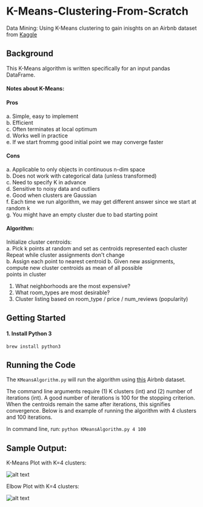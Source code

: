 # K-Means-Clustering-From-Scratch
Data Mining: Using K-Means clustering to gain inisghts on an Airbnb dataset from [Kaggle](https://www.kaggle.com/dgomonov/new-york-city-airbnb-open-data)

## Background

This K-Means algorithm is written specifically for an input pandas DataFrame. 

#### Notes about K-Means:

#### Pros

a. Simple, easy to implement \
b. Efficient \
c. Often terminates at local optimum \
d. Works well in practice \
e. If we start frommg good initial point we may converge faster 

#### Cons

a. Applicable to only objects in continuous n-dim space \
b. Does not work with categorical data (unless transformed) \
c. Need to specify K in advance \
d. Sensitive to noisy data and outliers \
e. Good when clusters are Gaussian \
f. Each time we run algorithm, we may get different answer since we start at random k \
g. You might have an empty cluster due to bad starting point 

#### Algorithm:

Initialize cluster centroids: \
a. Pick k points at random and set as centroids represented each cluster \
Repeat while cluster assignments don't change \
b. Assign each point to nearest centroid b. Given new assignments, compute new cluster centroids as mean of all possible \
points in cluster 

1) What neighborhoods are the most expensive? 
2) What room_types are most desirable? 
3) Cluster listing based on room_type / price / num_reviews (popularity)

## Getting Started

#### 1. Install Python 3

```brew install python3```

## Running the Code 

The ```KMeansAlgorithm.py``` will run the algorithm using [this](https://www.kaggle.com/dgomonov/new-york-city-airbnb-open-data) Airbnb dataset. 

The command line arguments require (1) K clusters (int) and (2) number of iterations (int). A good number of iterations is 
100 for the stopping criterion. When the centroids remain the same after iterations, this signifies convergence. Below is 
and example of running the algorithm with 4 clusters and 100 iterations. 

In command line, run: 
```python KMeansAlgorithm.py 4 100```

## Sample Output: 

K-Means Plot with K=4 clusters: 

![alt text](img/sample_output.png)

Elbow Plot with K=4 clusters: 

![alt text](img/sample_elbow.png)


